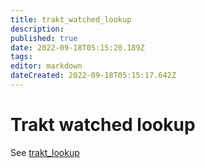 ```yaml
---
title: trakt_watched_lookup
description: 
published: true
date: 2022-09-18T05:15:20.189Z
tags: 
editor: markdown
dateCreated: 2022-09-18T05:15:17.642Z
---
```


# Trakt watched lookup
See [trakt_lookup](/Plugins/trakt_lookup)